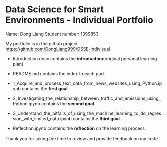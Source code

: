 # Data Science for Smart Environments - Individual Portfolio

Name: Dong Liang
Student number: 1399853

My portfolio is in the github project. 
https://github.com/DongLiang999/DSSE-indivisual

- Introduction.docx contains the **introduction**(original personal learning plan).

- README.md contains the index to each part.

- 1_Acquire_and_process_text_data_from_news_websites_using_Python.ipynb contains the **first goal**.

- 2_Investigating_the_relationship_between_traffic_and_emissions_using_Python.ipynb contains the **second goal**.

- 3_Understand_the_pitfalls_of_using_the_machine_learning_to_do_regression_with_limited_data.ipynb contains the **third goal**.

- Reflection.ipynb contains the **reflection** on the learning process

Thank you for taking the time to review and provide feedback on my code！
